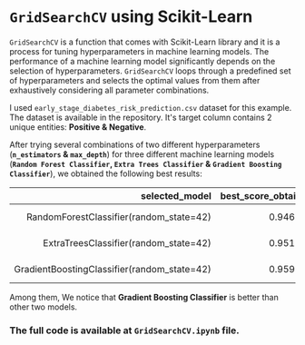 # `GridSearchCV` using Scikit-Learn

`GridSearchCV` is a function that comes with Scikit-Learn library and it is a process for tuning hyperparameters in machine learning models. The performance of a machine learning model significantly depends on the selection of hyperparameters. `GridSearchCV` loops through a predefined set of hyperparameters and selects the optimal values from them after exhaustively considering all parameter combinations.

I used `early_stage_diabetes_risk_prediction.csv` dataset for this example. The dataset is available in the repository. It's target column contains 2 unique entities: __Positive & Negative__.

After trying several combinations of two different hyperparameters (__`n_estimators` & `max_depth`__) for three different machine learning models (__`Random Forest Classifier`, `Extra Trees Classifier` & `Gradient Boosting Classifier`__), we obtained the following best results:

| selected_model | best_score_obtained | best_params_obtained |
| ---: | ---: | ---: |
| RandomForestClassifier(random_state=42) | 0.946154 | {'max_depth': 5, 'n_estimators': 10} |
| ExtraTreesClassifier(random_state=42) | 0.951923 | {'max_depth': 5, 'n_estimators': 10} |
| GradientBoostingClassifier(random_state=42) | 0.959615 | {'max_depth': 5, 'n_estimators': 5} |

Among them, We notice that __Gradient Boosting Classifier__ is better than other two models.

### The full code is available at `GridSearchCV.ipynb` file.

